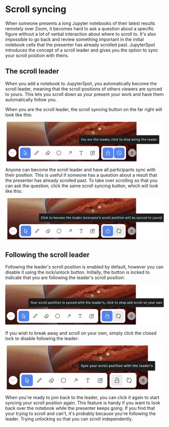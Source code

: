 # Scroll syncing

When someone presents a long Jupyter notebooks of their latest results remotely over Zoom, it becomes hard to ask a question about a specific figure without a lot of verbal interaction about where to scroll to. It's also impossible to go back and review something important in the initial notebook cells that the presenter has already scrolled past. JupyterSpot introduces the concept of a scroll leader and gives you the option to sync your scroll position with theirs.

## The scroll leader

When you add a notebook to JupyterSpot, you automatically become the scroll leader, meaning that the scroll positions of others viewers are synced to yours. This lets you scroll down as your present your work and have them automatically follow you.

When you are the scroll leader, the scroll syncing button on the far right will look like this:

![](img/ss-leader.png)

Anyone can become the scroll leader and have all participants sync with their position. This is useful if someone has a question about a result that the presenter has already scrolled past. To take over scrolling so that you can ask the question, click the same scroll syncing button, which will look like this:

![](img/ss-notleader.png)

## Following the scroll leader

Following the leader's scroll position is enabled by default, however you can disable it using the lock/unlock button. Initially, the button is locked to indicate that you are following the leader's scroll position:

![](img/ss-follow.png)

If you wish to break away and scroll on your own, simply click the closed lock to disable following the leader:

![](img/ss-unfollow.png)

When you're ready to join back to the leader, you can click it again to start syncing your scroll position again. This feature is handy if you want to look back over the notebook while the presenter keeps going. If you find that your trying to scroll and can't, it's probably because you're following the leader. Trying unlocking so that you can scroll independently.